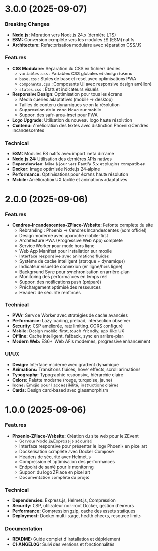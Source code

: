 # 3.0.0 (2025-09-07)

### Breaking Changes
* **Node.js:** Migration vers Node.js 24.x (dernière LTS)
* **ESM:** Conversion complète vers les modules ES (ESM) natifs
* **Architecture:** Refactorisation modulaire avec séparation CSS/JS

### Features
* **CSS Modulaire:** Séparation du CSS en fichiers dédiés
  - `variables.css` : Variables CSS globales et design tokens
  - `base.css` : Styles de base et reset avec optimisations PWA
  - `components.css` : Composants UI avec responsive design amélioré
  - `states.css` : États et indicateurs visuels
* **Responsive Design:** Optimisation pour tous les écrans
  - Media queries adaptatives (mobile → desktop)
  - Tailles de contenu dynamiques selon la résolution
  - Suppression de la zone bleue sur mobile
  - Support des safe-area-inset pour PWA
* **Logo Upgrade:** Utilisation du nouveau logo haute résolution
* **Contenu:** Amélioration des textes avec distinction Phoenix/Cendres Incandescentes

### Technical
* **ESM:** Modules ES natifs avec import.meta.dirname
* **Node.js 24:** Utilisation des dernières APIs natives
* **Dependencies:** Mise à jour vers Fastify 5.x et plugins compatibles
* **Docker:** Image optimisée Node.js 24-alpine
* **Performance:** Optimisations pour écrans haute résolution
* **Mobile:** Amélioration UX tactile et animations adaptatives

# 2.0.0 (2025-09-06)

### Features
* **Cendres-Incandescentes-ZPlace-Website:** Refonte complète du site
  - Rebranding : Phoenix → Cendres Incandescentes (nom officiel)
  - Design moderne avec approche mobile-first
  - Architecture PWA (Progressive Web App) complète
  - Service Worker pour mode hors ligne
  - Web App Manifest pour installation sur mobile
  - Interface responsive avec animations fluides
  - Système de cache intelligent (statique + dynamique)
  - Indicateur visuel de connexion (en ligne/hors ligne)
  - Background Sync pour synchronisation en arrière-plan
  - Monitoring des performances en temps réel
  - Support des notifications push (préparé)
  - Préchargement optimisé des ressources
  - Headers de sécurité renforcés

### Technical
* **PWA:** Service Worker avec stratégies de cache avancées
* **Performance:** Lazy loading, preload, intersection observer
* **Security:** CSP améliorée, rate limiting, CORS configuré
* **Mobile:** Design mobile-first, touch-friendly, app-like UX
* **Offline:** Cache intelligent, fallback, sync en arrière-plan
* **Modern Web:** ES6+, Web APIs modernes, progressive enhancement

### UI/UX
* **Design:** Interface moderne avec gradient dynamique
* **Animations:** Transitions fluides, hover effects, scroll animations
* **Typography:** Typographie responsive, hiérarchie claire
* **Colors:** Palette moderne (rouge, turquoise, jaune)
* **Icons:** Émojis pour l'accessibilité, instructions claires
* **Cards:** Design card-based avec glassmorphism

# 1.0.0 (2025-09-06)

### Features
* **Phoenix-ZPlace-Website:** Création du site web pour le ZEvent
  - Serveur Node.js/Express.js sécurisé
  - Interface responsive pour présenter le logo Phoenix en pixel art
  - Dockerisation complète avec Docker Compose
  - Headers de sécurité avec Helmet.js
  - Compression et optimisation des performances
  - Endpoint de santé pour le monitoring
  - Support du logo ZPlace en pixel art
  - Documentation complète du projet

### Technical
* **Dependencies:** Express.js, Helmet.js, Compression
* **Security:** CSP, utilisateur non-root Docker, gestion d'erreurs
* **Performance:** Compression gzip, cache des assets statiques
* **Deployment:** Docker multi-stage, health checks, resource limits

### Documentation
* **README:** Guide complet d'installation et déploiement
* **CHANGELOG:** Suivi des versions et fonctionnalités
